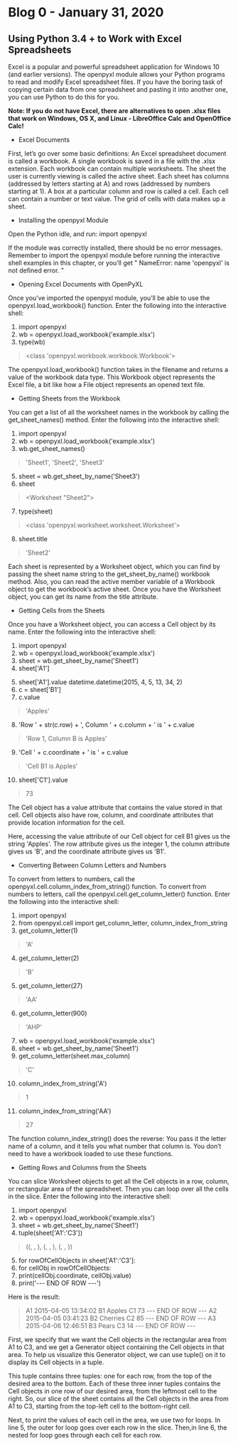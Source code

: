# Blog 0 - January 31, 2020
## Using Python 3.4 + to Work with Excel Spreadsheets

Excel is a popular and powerful spreadsheet application for Windows 10 (and earlier versions). The openpyxl module allows your Python programs to read and modify Excel spreadsheet files. If you have the boring task of copying certain data from one spreadsheet and pasting it into another one, you can use Python to do this for you. 

**Note: If you do not have Excel, there are alternatives to open .xlsx files that work on Windows, OS X, and Linux - LibreOffice Calc and OpenOffice Calc!**

- Excel Documents

First, let’s go over some basic definitions: An Excel spreadsheet document is called a workbook. A single workbook is saved in a file with the .xlsx extension. Each workbook can contain multiple worksheets. The sheet the user is currently viewing is called the active sheet. Each sheet has columns (addressed by letters starting at A) and rows (addressed by numbers starting at 1). A box at a particular column and row is called a cell. Each cell can contain a number or text value. The grid of cells with data makes up a sheet.

- Installing the openpyxl Module

Open the Python idle, and run: import openpyxl

If the module was correctly installed, there should be no error messages. Remember to import the openpyxl module before running the interactive shell examples in this chapter, or you’ll get " NameError: name 'openpyxl' is not defined error. "

- Opening Excel Documents with OpenPyXL

Once you’ve imported the openpyxl module, you’ll be able to use the openpyxl.load_workbook() function. Enter the following into the interactive shell:
1. import openpyxl
2. wb = openpyxl.load_workbook('example.xlsx')
3. type(wb)
> <class 'openpyxl.workbook.workbook.Workbook'>


The openpyxl.load_workbook() function takes in the filename and returns a value of the workbook data type. This Workbook object represents the Excel file, a bit like how a File object represents an opened text file.

- Getting Sheets from the Workbook

You can get a list of all the worksheet names in the workbook by calling the get_sheet_names() method. Enter the following into the interactive shell:
1. import openpyxl
2. wb = openpyxl.load_workbook('example.xlsx')
3. wb.get_sheet_names()
> 'Sheet1', 'Sheet2', 'Sheet3'
5. sheet = wb.get_sheet_by_name('Sheet3')
6. sheet 
> <Worksheet "Sheet2">
7. type(sheet) 
> <class 'openpyxl.worksheet.worksheet.Worksheet'>
8. sheet.title 
> 'Sheet2'

Each sheet is represented by a Worksheet object, which you can find by passing the sheet name string to the get_sheet_by_name() workbook method. Also, you can read the active member variable of a Workbook object to get the workbook’s active sheet. Once you have the Worksheet object, you can get its name from the title attribute.

- Getting Cells from the Sheets

Once you have a Worksheet object, you can access a Cell object by its name. Enter the following into the interactive shell:
1. import openpyxl
2. wb = openpyxl.load_workbook('example.xlsx')
3. sheet = wb.get_sheet_by_name('Sheet1')
4. sheet['A1'] 
> <Cell Sheet1.A1>
5. sheet['A1'].value datetime.datetime(2015, 4, 5, 13, 34, 2)
6. c = sheet['B1']
7. c.value 
> 'Apples'
8. 'Row ' + str(c.row) + ', Column ' + c.column + ' is ' + c.value
> 'Row 1, Column B is Apples'
9. 'Cell ' + c.coordinate + ' is ' + c.value
> 'Cell B1 is Apples'
10. sheet['C1'].value
> 73

The Cell object has a value attribute that contains the value stored in that cell. Cell objects also have row, column, and coordinate attributes that provide location information for the cell.

Here, accessing the value attribute of our Cell object for cell B1 gives us the string 'Apples'. The row attribute gives us the integer 1, the column attribute gives us 'B', and the coordinate attribute gives us 'B1'.

- Converting Between Column Letters and Numbers

To convert from letters to numbers, call the openpyxl.cell.column_index_from_string() function. To convert from numbers to letters, call the openpyxl.cell.get_column_letter() function. Enter the following into the interactive shell:

1. import openpyxl
2. from openpyxl.cell import get_column_letter, column_index_from_string
3. get_column_letter(1)
> 'A'
4. get_column_letter(2)
> 'B'
5. get_column_letter(27)
> 'AA'
6. get_column_letter(900)
> 'AHP'
7. wb = openpyxl.load_workbook('example.xlsx')
8. sheet = wb.get_sheet_by_name('Sheet1')
9. get_column_letter(sheet.max_column)
> 'C'
10. column_index_from_string('A')
> 1
11. column_index_from_string('AA')
> 27

The function column_index_string() does the reverse: You pass it the letter name of a column, and it tells you what number that column is. You don’t need to have a workbook loaded to use these functions.

- Getting Rows and Columns from the Sheets

You can slice Worksheet objects to get all the Cell objects in a row, column, or rectangular area of the spreadsheet. Then you can loop over all the cells in the slice. Enter the following into the interactive shell:

1. import openpyxl
2. wb = openpyxl.load_workbook('example.xlsx')
3. sheet = wb.get_sheet_by_name('Sheet1')
4. tuple(sheet['A1':'C3'])
> ((<Cell Sheet1.A1>, <Cell Sheet1.B1>, <Cell Sheet1.C1>), (<Cell Sheet1.A2>,
> <Cell Sheet1.B2>, <Cell Sheet1.C2>), (<Cell Sheet1.A3>, <Cell Sheet1.B3>,
> <Cell Sheet1.C3>))
5. for rowOfCellObjects in sheet['A1':'C3']:
6. for cellObj in rowOfCellObjects:
7. print(cellObj.coordinate, cellObj.value)
8. print('--- END OF ROW ---')

Here is the result:

> A1 2015-04-05 13:34:02
> B1 Apples
> C1 73
> --- END OF ROW ---
> A2 2015-04-05 03:41:23
> B2 Cherries
> C2 85
> --- END OF ROW ---
> A3 2015-04-06 12:46:51
> B3 Pears
> C3 14
> --- END OF ROW ---
   
First, we specify that we want the Cell objects in the rectangular area from A1 to C3, and we get a Generator object containing the Cell objects in that area. To help us visualize this Generator object, we can use tuple() on it to display its Cell objects in a tuple.

This tuple contains three tuples: one for each row, from the top of the desired area to the bottom. Each of these three inner tuples contains the Cell objects in one row of our desired area, from the leftmost cell to the right. So, our slice of the sheet contains all the Cell objects in the area from A1 to C3, starting from the top-left cell to the bottom-right cell.

Next, to print the values of each cell in the area, we use two for loops. In line 5, the outer for loop goes over each row in the slice. Then,in line 6, the nested for loop goes through each cell for each row.
